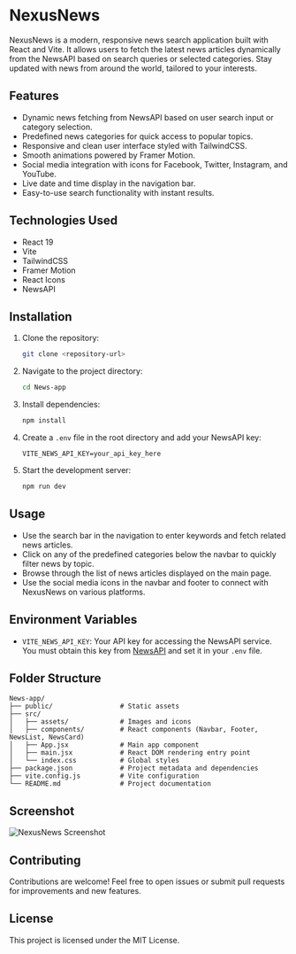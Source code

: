 # NexusNews

NexusNews is a modern, responsive news search application built with React and Vite. It allows users to fetch the latest news articles dynamically from the NewsAPI based on search queries or selected categories. Stay updated with news from around the world, tailored to your interests.

## Features

- Dynamic news fetching from NewsAPI based on user search input or category selection.
- Predefined news categories for quick access to popular topics.
- Responsive and clean user interface styled with TailwindCSS.
- Smooth animations powered by Framer Motion.
- Social media integration with icons for Facebook, Twitter, Instagram, and YouTube.
- Live date and time display in the navigation bar.
- Easy-to-use search functionality with instant results.

## Technologies Used

- React 19
- Vite
- TailwindCSS
- Framer Motion
- React Icons
- NewsAPI

## Installation

1. Clone the repository:
   ```bash
   git clone <repository-url>
   ```
2. Navigate to the project directory:
   ```bash
   cd News-app
   ```
3. Install dependencies:
   ```bash
   npm install
   ```
4. Create a `.env` file in the root directory and add your NewsAPI key:
   ```
   VITE_NEWS_API_KEY=your_api_key_here
   ```
5. Start the development server:
   ```bash
   npm run dev
   ```

## Usage

- Use the search bar in the navigation to enter keywords and fetch related news articles.
- Click on any of the predefined categories below the navbar to quickly filter news by topic.
- Browse through the list of news articles displayed on the main page.
- Use the social media icons in the navbar and footer to connect with NexusNews on various platforms.

## Environment Variables

- `VITE_NEWS_API_KEY`: Your API key for accessing the NewsAPI service. You must obtain this key from [NewsAPI](https://newsapi.org/) and set it in your `.env` file.

## Folder Structure

```
News-app/
├── public/                 # Static assets
├── src/
│   ├── assets/             # Images and icons
│   ├── components/         # React components (Navbar, Footer, NewsList, NewsCard)
│   ├── App.jsx             # Main app component
│   ├── main.jsx            # React DOM rendering entry point
│   └── index.css           # Global styles
├── package.json            # Project metadata and dependencies
├── vite.config.js          # Vite configuration
└── README.md               # Project documentation
```

## Screenshot

![NexusNews Screenshot](public/home.png)


## Contributing

Contributions are welcome! Feel free to open issues or submit pull requests for improvements and new features.

## License

This project is licensed under the MIT License. 
